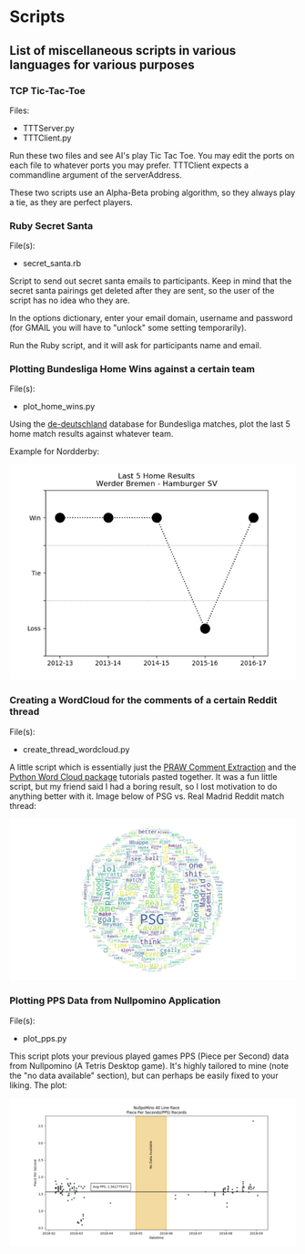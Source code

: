 # Scripts
## List of miscellaneous  scripts in various languages for various purposes

### TCP Tic-Tac-Toe
Files:
  * TTTServer.py
  * TTTClient.py

Run these two files and see AI's play Tic Tac Toe.
You may edit the ports on each file to whatever ports you may prefer.
TTTClient expects a commandline argument of the serverAddress.

These two scripts use an Alpha-Beta probing algorithm, so they always
play a tie, as they are perfect players.

### Ruby Secret Santa
File(s):
  * secret_santa.rb

Script to send out secret santa emails to participants. Keep in mind that
the secret santa pairings get deleted after they are sent, so the user of the script
has no idea who they are.

In the options dictionary, enter your email domain, username and password (for GMAIL
you will have to "unlock" some setting temporarily).

Run the Ruby script, and it will ask for participants name and email.

### Plotting Bundesliga Home Wins against a certain team
File(s):
  * plot_home_wins.py

Using the [de-deutschland](https://github.com/openfootball/de-deutschland) database for Bundesliga matches, plot the last 5
home match results against whatever team.

Example for Nordderby:

![bremen_hsv](https://github.com/hhofner/Scripts/blob/master/img/better_bremen_hsv.png "Nordderby")

### Creating a WordCloud for the comments of a certain Reddit thread
File(s):
  * create_thread_wordcloud.py

A little script which is essentially just the [PRAW Comment Extraction](https://praw.readthedocs.io/en/latest/tutorials/comments.html) and the
[Python Word Cloud package](https://github.com/amueller/word_cloud) tutorials pasted
together. It was a fun little script, but my friend said I had a boring result, so I
lost motivation to do anything better with it. Image below of PSG vs. Real Madrid Reddit
match thread:

![psg_rm](https://github.com/hhofner/Scripts/blob/master/img/psg.png "PSG WordCloud")

### Plotting PPS Data from Nullpomino Application
File(s):
  * plot_pps.py
  
This script plots your previous played games PPS (Piece per Second) data from Nullpomino (A Tetris Desktop game). It's highly tailored to mine (note the "no data available" section), but can perhaps be easily fixed to your liking. The plot:

![pps](https://github.com/hhofner/Scripts/blob/master/pps_record_oct27.png)
